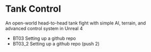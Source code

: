 # Tank Control

An open-world head-to-head tank fight with simple AI, terrain, and advanced control system in Unreal 4
* BT03 Setting up a github repo
* BT03_2 Setting up a github repo (push 2)
